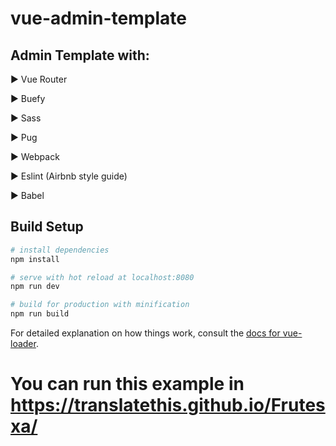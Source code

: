 # vue-admin-template

## Admin Template with:

▶️ Vue Router

▶️ Buefy

▶️ Sass

▶️ Pug

▶️ Webpack

▶️ Eslint (Airbnb style guide) 

▶️ Babel


## Build Setup

``` bash
# install dependencies
npm install

# serve with hot reload at localhost:8080
npm run dev

# build for production with minification
npm run build
```

For detailed explanation on how things work, consult the [docs for vue-loader](http://vuejs.github.io/vue-loader).


# You can run this example in https://translatethis.github.io/Frutesxa/
